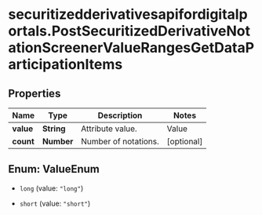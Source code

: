 # securitizedderivativesapifordigitalportals.PostSecuritizedDerivativeNotationScreenerValueRangesGetDataParticipationItems

## Properties

Name | Type | Description | Notes
------------ | ------------- | ------------- | -------------
**value** | **String** | Attribute value. | Value | Description | | --- | --- | | long | The factor certificate participates positively with rising levels of its effective underlying. | | short | The factor certificate participates negatively with rising levels of its effective underlying. |   | [optional] 
**count** | **Number** | Number of notations. | [optional] 



## Enum: ValueEnum


* `long` (value: `"long"`)

* `short` (value: `"short"`)




